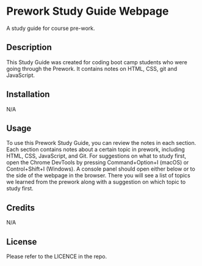 # Prework Study Guide Webpage
A study guide for course pre-work.
## Description

This Study Guide was created for coding boot camp students who were going through the Prework. It contains notes on HTML, CSS, git and JavaScript.

## Installation

N/A

## Usage

To use this Prework Study Guide, you can review the notes in each section. Each section contains notes about a certain topic in prework, including HTML, CSS, JavaScript, and Git. For suggestions on what to study first, open the Chrome DevTools by pressing Command+Option+I (macOS) or Control+Shift+I (Windows). A console panel should open either below or to the side of the webpage in the browser. There you will see a list of topics we learned from the prework along with a suggestion on which topic to study first.

## Credits

N/A

## License

Please refer to the LICENCE in the repo.
